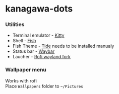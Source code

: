 # kanagawa-dots
### Utilities
+ Terminal emulator - [Kitty](https://github.com/kovidgoyal/kitty)
+ Shell - [Fish](https://github.com/fish-shell/fish-shell)
+ Fish Theme - [Tide](https://github.com/IlanCosman/tide) needs to be installed manualy
+ Status bar - [Waybar](https://github.com/Alexays/Waybar)
+ Laucher - [Rofi wayland fork](https://archlinux.org/packages/extra/x86_64/rofi-wayland/)

### Wallpaper menu
Works with rofi  
Place ```Wallpapers``` folder to ```~/Pictures```
